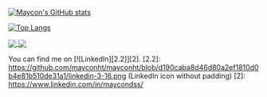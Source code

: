 
[![Maycon's GitHub stats](https://github-readme-stats.vercel.app/api?username=mayconht)](https://github.com/anuraghazra/github-readme-stats)

[![Top Langs](https://github-readme-stats.vercel.app/api/top-langs/?username=mayconht&langs_count=8)](https://github.com/anuraghazra/github-readme-stats)

<a href="https://github.com/anuraghazra/github-readme-stats">
  <img align="center" src="https://github-readme-stats.vercel.app/api/pin/?username=anuraghazra&repo=github-readme-stats" />
</a>
<a href="https://github.com/anuraghazra/convoychat">
  <img align="center" src="https://github-readme-stats.vercel.app/api/pin/?username=anuraghazra&repo=convoychat" />
</a>


You can find me on [![LinkedIn][2.2]][2].
[2.2]: https://github.com/mayconht/mayconht/blob/d190caba8d46d80a2ef1810d0b4e81b510de31a1/linkedin-3-16.png (LinkedIn icon without padding)
[2]: https://www.linkedin.com/in/maycondss/
